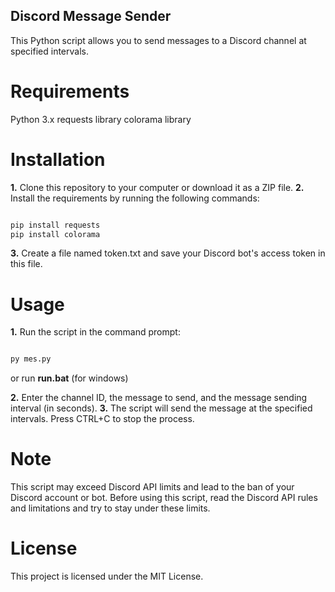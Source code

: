 ## Discord Message Sender
This Python script allows you to send messages to a Discord channel at specified intervals.


# Requirements
Python 3.x
requests library
colorama library

# Installation
**1.** Clone this repository to your computer or download it as a ZIP file.
**2.** Install the requirements by running the following commands:

```py

pip install requests
pip install colorama

```
**3.** Create a file named token.txt and save your Discord bot's access token in this file.

# Usage
**1.** Run the script in the command prompt:

```py

py mes.py

```
or run **run.bat** (for windows)

**2.** Enter the channel ID, the message to send, and the message sending interval (in seconds).
**3.** The script will send the message at the specified intervals. Press CTRL+C to stop the process.

# Note
This script may exceed Discord API limits and lead to the ban of your Discord account or bot. Before using this script, read the Discord API rules and limitations and try to stay under these limits.

# License
This project is licensed under the MIT License.